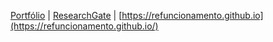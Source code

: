 [Portfólio](https://bolitto.github.io/)
| [ResearchGate](https://www.researchgate.net/profile/Walter-Carvalho-3)
| [https://refuncionamento.github.io](https://refuncionamento.github.io/)
